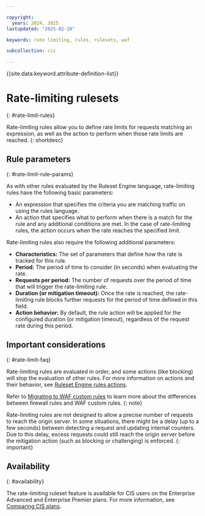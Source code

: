 ```yaml
---

copyright:
  years: 2024, 2025
lastupdated: "2025-02-28"

keywords: rate limiting, rules, rulesets, waf

subcollection: cis

---
```


{{site.data.keyword.attribute-definition-list}}

# Rate-limiting rulesets
{: #rate-limit-rules}

Rate-limiting rules allow you to define rate limits for requests matching an expression, as well as the action to perform when those rate limits are reached.
{: shortdesc}

## Rule parameters
{: #rate-limit-rule-params}

As with other rules evaluated by the Ruleset Engine language, rate-limiting rules have the following basic parameters:

- An expression that specifies the criteria you are matching traffic on using the rules language.
- An action that specifies what to perform when there is a match for the rule and any additional conditions are met. In the case of rate-limiting rules, the action occurs when the rate reaches the specified limit.

Rate-limiting rules also require the following additional parameters:

- **Characteristics:** The set of parameters that define how the rate is tracked for this rule.
- **Period:** The period of time to consider (in seconds) when evaluating the rate.
- **Requests per period:** The number of requests over the period of time that will trigger the rate-limiting rule.
- **Duration (or mitigation timeout):** Once the rate is reached, the rate-limiting rule blocks further requests for the period of time defined in this field.
- **Action behavior:** By default, the rule action will be applied for the configured duration (or mitigation timeout), regardless of the request rate during this period.

## Important considerations
{: #rate-limit-faq}

Rate-limiting rules are evaluated in order, and some actions (like blocking) will stop the evaluation of other rules. For more information on actions and their behavior, see [Ruleset Engine rules actions](/docs/cis?topic=cis-cis-ruleset-engine#ruleset-engine-actions).

Refer to [Migrating to WAF custom rules](/docs/cis?topic=cis-migrating-to-custom-rules) to learn more about the differences between firewall rules and WAF custom rules. 
{: note}

Rate-limiting rules are not designed to allow a precise number of requests to reach the origin server. In some situations, there might be a delay (up to a few seconds) between detecting a request and updating internal counters. Due to this delay, excess requests could still reach the origin server before the mitigation action (such as blocking or challenging) is enforced.
{: important}

## Availability
{: #availability}

The rate-limiting ruleset feature is available for CIS users on the Enterprise Advanced and Enterprise Premier plans. For more information, see [Comparing CIS plans](/docs/cis?topic=cis-cis-plan-comparison).
